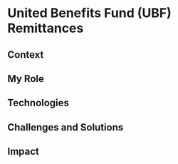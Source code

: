 # United Benefits Fund (UBF) Remittances

## Context

## My Role

## Technologies

## Challenges and Solutions

## Impact
